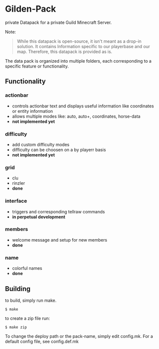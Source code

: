 Gilden-Pack
===========

private Datapack for a private Guild Minecraft Server.

Note:

> While this datapack is open-source, it isn't meant as a drop-in solution. It contains Information specific to our playerbase and our map. Therefore, this datapack is provided as is.

The data pack is organized into multiple folders, each corresponding to a specific feature or functionality.

Functionality
-------------
### actionbar
* controls actionbar text and displays useful information like coordinates or entity information
* allows multiple modes like: auto, auto+, coordinates, horse-data
* __not implemented yet__
### difficulty
* add custom difficulty modes
* difficulty can be choosen on a by playerr basis
* __not implemented yet__
### grid
* clu
* rinzler
* __done__
### interface
* triggers and corresponding tellraw commands
* __in perpetual development__
### members
* welcome message and setup for new members
* __done__
### name
* colorful names
* __done__

Building
--------

to build, simply run make.

    $ make

to create a zip file run:
        
    $ make zip

To change the deploy path or the pack-name, simply edit config.mk. For a default config file, see config.def.mk
